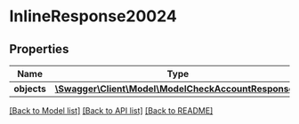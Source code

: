 # InlineResponse20024

## Properties
Name | Type | Description | Notes
------------ | ------------- | ------------- | -------------
**objects** | [**\Swagger\Client\Model\ModelCheckAccountResponse[]**](ModelCheckAccountResponse.md) |  | [optional] 

[[Back to Model list]](../../README.md#documentation-for-models) [[Back to API list]](../../README.md#documentation-for-api-endpoints) [[Back to README]](../../README.md)

